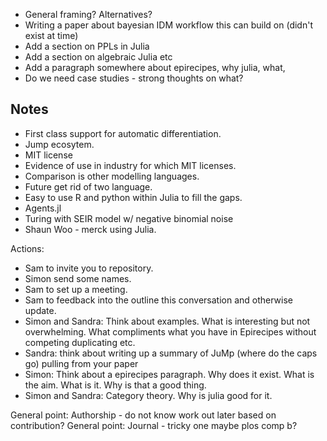 - General framing? Alternatives?
- Writing a paper about bayesian IDM workflow this can build on (didn't exist at time)
- Add a section on PPLs in Julia
- Add a section on algebraic Julia etc 
- Add a paragraph somewhere about epirecipes, why julia, what,
- Do we need case studies - strong thoughts on what?

## Notes

- First class support for automatic differentiation.
- Jump ecosytem. 
- MIT license
- Evidence of use in industry for which MIT licenses.
- Comparison is other modelling languages.
- Future get rid of two language. 
- Easy to use R and python within Julia to fill the gaps.
- Agents.jl
- Turing with SEIR model w/ negative binomial noise
- Shaun Woo - merck using Julia.

Actions:

- Sam to invite you to repository.
- Simon send some names. 
- Sam to set up a meeting.
- Sam to feedback into the outline this conversation and otherwise update.
- Simon and Sandra: Think about examples. What is interesting but not overwhelming. What compliments what you have in Epirecipes without competing duplicating etc.
- Sandra: think about writing up a summary of JuMp (where do the caps go) pulling from your paper
- Simon: Think about a epirecipes paragraph. Why does it exist. What is the aim. What is it. Why is that a good thing.
- Simon and Sandra: Category theory. Why is julia good for it.

General point: Authorship - do not know work out later based on contribution?
General point:  Journal - tricky one maybe plos comp b?